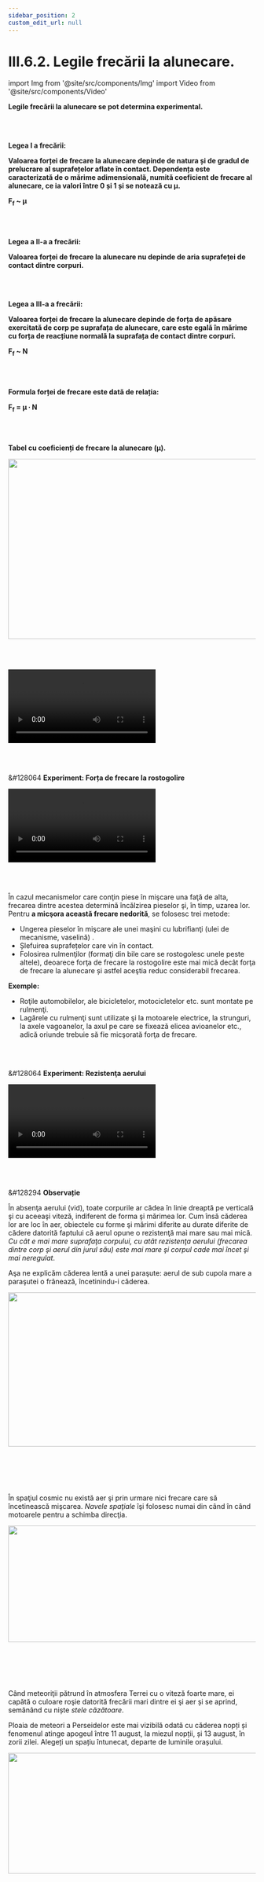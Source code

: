 ```yaml
---
sidebar_position: 2
custom_edit_url: null
---
```


# III.6.2. Legile frecării la alunecare.




import Img from '@site/src/components/Img'
import Video from '@site/src/components/Video'






<div class="alert alert--primary" role="alert">

**Legile frecării la alunecare se pot determina experimental.**






</div>


<br></br>



<div class="alert alert--primary" role="alert">



**Legea I a frecării:** 

**Valoarea forței de frecare la alunecare depinde de natura și de gradul de prelucrare al suprafețelor aflate în contact. Dependența este caracterizată de o mărime adimensională, numită coeficient de frecare al alunecare, ce ia valori între 0 și 1 și se notează cu μ.**

**F<sub>f</sub> ~ μ**



</div>



<br></br>



<div class="alert alert--primary" role="alert">


**Legea a II-a a frecării:**

**Valoarea forței de frecare la alunecare nu depinde de aria suprafeței de contact dintre corpuri.**


</div>


<br></br>



<div class="alert alert--primary" role="alert">

**Legea a III-a a frecării:**

**Valoarea forței de frecare la alunecare depinde de forța de apăsare exercitată de corp pe suprafața de alunecare, care este egală în mărime cu forța de reacțiune normală la suprafața de contact dintre corpuri.**

**F<sub>f</sub> ~ N**

</div>


<br></br>



<div class="alert alert--primary" role="alert">

**Formula forței de frecare este dată de relația:**

**F<sub>f</sub> = μ ∙ N**



</div>








<br></br>



<div class="alert alert--primary" role="alert">


**Tabel cu coeficienți de frecare la alunecare (μ).**


<Img className="img-responsive4" src="fizica/clasa9/capitolul3/III-6-2-legile-frecarii-la-alunecare-poza1-tabel-cu-coeficienti-de-frecare-la-alunecare.png" width="1000" height="367" lazy={false} />





</div>


<br></br>




<div class="alert alert--primary" role="alert">


<Video src="https://www.youtube.com/embed/BOXaKGAWsAg" lazy={false} />



</div>



<br></br>


<div class="alert alert--success" role="alert">

&#128064 **Experiment: Forța de frecare la rostogolire**


<Video src="https://www.youtube.com/embed/B6zHP9-2X-c" />




**Materiale necesare:**    
Cărucior cu roți care pot fi blocate (cutie de chibrituri pusă pe mai multe creioane colorate), fir prins de tortițele unui pahar de plastic.


<br></br>



**Descrierea experimentului:**
- Prinde firul cu paharul de cărucior.
- Așază căruciorul cu roți la capătul mesei și blochează-i roata.
- Adaugă monede în pahar până când căruciorul se mișcă uniform. Numără monedele (eu am pus 3 monede de 10 bani).
- Așază căruciorul cu roți (blocate) la capătul mesei.
- Adaugă monede în pahar până când căruciorul se mișcă uniform. Numără monedele (eu am pus 2 monede de 10 bani și una de 1 ban).   
  > Numărul monedelor când roțile nu sunt blocate este mai mic decât atunci când îi blocăm roata.

<br></br>

**Concluzia experimentului:**    
Forța de frecare la rostogolire este mai mică decât forța de frecare la alunecare.


</div>



<br></br>

<div class="alert alert--primary" role="alert">


În cazul mecanismelor care conţin piese în mişcare una faţă de alta, frecarea dintre acestea determină încălzirea pieselor şi, în timp, uzarea lor. Pentru **a micşora această frecare nedorită**, se folosesc trei metode:

- Ungerea pieselor în mişcare ale unei maşini cu lubrifianţi (ulei de mecanisme, vaselină) .
- Șlefuirea suprafețelor care vin în contact. 
- Folosirea rulmenţilor (formaţi din bile care se rostogolesc unele peste altele), deoarece forţa de frecare la rostogolire este mai mică decât forţa de frecare la alunecare și astfel aceştia reduc considerabil frecarea. 

**Exemple:**
- Roţile automobilelor, ale bicicletelor, motocicletelor etc. sunt montate pe rulmenţi.
- Lagărele cu rulmenţi sunt utilizate şi la motoarele electrice, la strunguri, la axele vagoanelor, la axul pe care se fixează elicea avioanelor etc., adică oriunde trebuie să fie micşorată forţa de frecare.




</div>




<br></br>


<div class="alert alert--success" role="alert">

&#128064 **Experiment: Rezistenţa aerului**



<Video src="https://www.youtube.com/embed/LC234luPxg4" />




**Materiale necesare:**   
Două coli de hârtie identice.


<br></br>

**Descrierea experimentului:**
- Una dintre cele două coli strânge-o ghemotoc.
- Ridică braţele în faţă la aceeaşi înălţime ţinând într-o mână coala făcută ghemotoc şi în cealaltă coala întinsă.
- Dă drumul celor două coli şi urmăreşte căderea lor.    
  > Ghemotocul de hârtie ajunge mai repede la sol, căzând pe verticală. Coală întinsă pluteşte şi are o direcţie de cădere dezordonată.

<br></br>



**Concluzia experimentului:**   
Cu cât suprafaţa corpului este mai mare, cu atât el are o viteză de cădere mai mică.



</div>


<br></br>


<div class="alert alert--secondary" role="alert">

&#128294 **Observație**


În absenţa aerului (vid), toate corpurile ar cădea în linie dreaptă pe verticală şi cu aceeaşi viteză, indiferent de forma şi mărimea lor. Cum însă căderea lor are loc în aer, obiectele cu forme şi mărimi diferite au durate diferite de cădere datorită faptului că aerul opune o rezistenţă mai mare sau mai mică. _Cu cât e mai mare suprafaţa corpului, cu atât rezistenţa aerului (frecarea dintre corp şi aerul din jurul său) este mai mare şi corpul cade mai încet şi mai neregulat_. 


Aşa ne explicăm căderea lentă a unei paraşute: aerul de sub cupola mare a paraşutei o frânează, încetinindu-i căderea.



<Img className="img-responsive4" src="fizica/clasa9/capitolul3/III-6-2-legile-frecarii-la-alunecare-poza2-caderea-lenta-a-unei-parasute-datorita-fortei-de-frecare-cu-aerul.png" width="1000" height="314" />


<br></br>
<br></br>


În spaţiul cosmic nu există aer şi prin urmare nici frecare care să încetinească mişcarea. _Navele spaţiale_ îşi folosesc numai din când în când motoarele pentru a schimba direcţia.



<Img className="img-responsive4" src="fizica/clasa9/capitolul3/III-6-2-legile-frecarii-la-alunecare-poza3-nava-spatiala-in-spatiul-cosmic-nu-exista-aer-si-nici-frecare.png" width="1000" height="237" />


<br></br>
<br></br>


Când meteoriţii pătrund în atmosfera Terrei cu o viteză foarte mare, ei capătă o culoare roşie datorită frecării mari dintre ei şi aer și se aprind, semănând cu niște _stele căzătoare_.


Ploaia de meteori a Perseidelor este mai vizibilă odată cu căderea nopți și fenomenul atinge apogeul între 11 august, la miezul nopții, și 13 august, în zorii zilei.  Alegeți un spațiu întunecat, departe de luminile orașului.



<Img className="img-responsive4" src="fizica/clasa9/capitolul3/III-6-2-legile-frecarii-la-alunecare-poza4-forta-de-frecare-cu-aerul-a-meteoritilor-stele-cazatoare.png" width="1000" height="246" />


</div>


